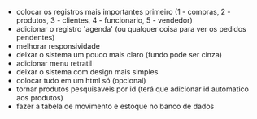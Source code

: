 - colocar os registros mais importantes primeiro (1 - compras, 2 - produtos, 3 - clientes, 4 - funcionario, 5 - vendedor)
- adicionar o registro 'agenda' (ou qualquer coisa para ver os pedidos pendentes)
- melhorar responsividade
- deixar o sistema um pouco mais claro (fundo pode ser cinza)
- adicionar menu retratil
- deixar o sistema com design mais simples
- colocar tudo em um html só (opcional)
- tornar produtos pesquisaveis por id (terá que adicionar id automatico aos produtos)
- fazer a tabela de movimento e estoque no banco de dados 
